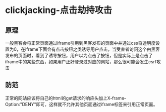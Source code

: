# clickjacking-点击劫持攻击

## 原理

一般黑客会将正常页面通过iframe引用到黑客发布的页面中并通过css将透明度设置为0，在iframe下面会有点击按钮之类诱导用户点击，当受害者访问这个由黑客发布的页面时，看到了诱导按钮，用户以为点击了按钮，但是实际上是点击了iframe中的某些东西，如果用户正好登录过对应的网站，那么很可能会发生csrf攻击

## 防范

正常的网站应该将自己的html的get请求的响应头加上X-frame-Option:"DENY"即可，这样就不允许其他页面通过iframe标签来引用正常页面。
